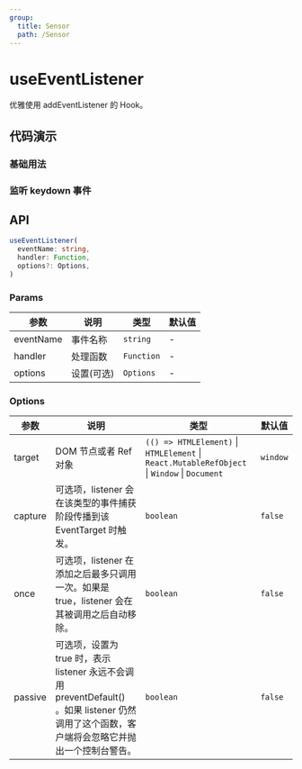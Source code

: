 ```yaml
---
group:
  title: Sensor
  path: /Sensor
---
```


# useEventListener

优雅使用 addEventListener 的 Hook。

## 代码演示

### 基础用法

<code src="./Demo/index.tsx" ></code>

### 监听 keydown 事件

<code src="./Demo/index2.tsx" ></code>

## API

```typescript
useEventListener(
  eventName: string,
  handler: Function,
  options?: Options,
)
```

### Params

| 参数      | 说明       | 类型       | 默认值 |
|-----------|------------|------------|--------|
| eventName | 事件名称   | `string`   | -      |
| handler   | 处理函数   | `Function` | -      |
| options   | 设置(可选) | `Options`  | -      |

### Options

| 参数    | 说明                                                                                                                                           | 类型                        | 默认值 |
|---------|------------------------------------------------------------------------------------------------------------------------------------------------|-----------------------------|--------|
| target  | DOM 节点或者 Ref 对象                               | `(() => HTMLElement)` \| `HTMLElement` \| `React.MutableRefObject` \| `Window` \| `Document` | `window`    |
| capture | 可选项，listener 会在该类型的事件捕获阶段传播到该 EventTarget 时触发。                                                                         | `boolean`                     | `false`      |
| once    | 可选项，listener 在添加之后最多只调用一次。如果是 true，listener 会在其被调用之后自动移除。                                                  | `boolean`                     | `false`      |
| passive | 可选项，设置为 true 时，表示 listener 永远不会调用 preventDefault() 。如果 listener 仍然调用了这个函数，客户端将会忽略它并抛出一个控制台警告。 | `boolean`                     | `false`      |
